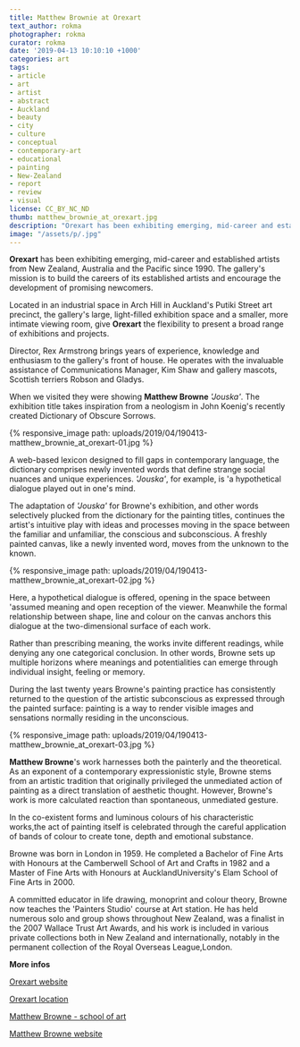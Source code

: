 ```yaml
---
title: Matthew Brownie at Orexart
text_author: rokma
photographer: rokma
curator: rokma
date: '2019-04-13 10:10:10 +1000'
categories: art
tags:
- article
- art
- artist
- abstract
- Auckland
- beauty
- city
- culture
- conceptual
- contemporary-art
- educational
- painting
- New-Zealand
- report
- review
- visual
license: CC_BY_NC_ND
thumb: matthew_brownie_at_orexart.jpg
description: "Orexart has been exhibiting emerging, mid-career and established artists from New Zealand, Australia and the Pacific since 1990. The gallery's mission is to build the careers of its established artists and encourage the development of promising newcomers. When we visited they were showing Matthew Browne. The exhibition title, Jouska, takes inspiration from a neologism in John Koenig's recently created Dictionary of Obscure Sorrows."
image: "/assets/p/.jpg"
---
```


**Orexart** has been exhibiting emerging, mid-career and established artists from New Zealand, Australia and the Pacific since 1990. The gallery's mission is to build the careers of its established artists and encourage the development of promising newcomers.

Located in an industrial space in Arch Hill in Auckland's Putiki Street art precinct, the gallery's large, light-filled exhibition space and a smaller, more intimate viewing room, give **Orexart** the flexibility to present a broad range of exhibitions and projects.

Director, Rex Armstrong brings years of experience, knowledge and enthusiasm to the gallery's front of house. He operates with the invaluable assistance of Communications Manager, Kim Shaw and gallery mascots, Scottish terriers Robson and Gladys.

When we visited they were showing **Matthew Browne** _'Jouska'_. The exhibition title takes inspiration from a neologism in John Koenig's recently created Dictionary of Obscure Sorrows.

{% responsive_image path: uploads/2019/04/190413-matthew_brownie_at_orexart-01.jpg %}

A web-based lexicon designed to fill gaps in contemporary language, the dictionary comprises newly invented words that define strange social nuances and unique experiences. _'Jouska'_, for example, is 'a hypothetical dialogue played out in one's mind.

The adaptation of _'Jouska'_ for Browne's exhibition, and other words selectively plucked from the dictionary for the painting titles, continues the artist's intuitive play with ideas and processes moving in the space between the familiar and unfamiliar, the conscious and subconscious. A freshly painted canvas, like a newly invented word, moves from the unknown to the known.


{% responsive_image path: uploads/2019/04/190413-matthew_brownie_at_orexart-02.jpg %}

Here, a hypothetical dialogue is offered, opening in the space between 'assumed meaning and open reception of the viewer. Meanwhile the formal relationship between shape, line and colour on the canvas anchors this dialogue at the two-dimensional surface of each work.

Rather than prescribing meaning, the works invite different readings, while denying any one categorical conclusion. In other words, Browne sets up multiple horizons where meanings and potentialities can emerge through individual insight, feeling or memory.

During the last twenty years Browne's painting practice has consistently returned to the question of the artistic subconscious as expressed through the painted surface: painting is a way to render visible images and sensations normally residing in the unconscious.


{% responsive_image path: uploads/2019/04/190413-matthew_brownie_at_orexart-03.jpg %}


**Matthew Browne**'s work harnesses both the painterly and the theoretical. As an exponent of a contemporary expressionistic style, Browne stems from an artistic tradition that originally privileged the unmediated action of painting as a direct translation of aesthetic thought. However, Browne's work is more calculated reaction than spontaneous, unmediated gesture.

In the co-existent forms and luminous colours of his characteristic works,the act of painting itself is celebrated through the careful application of bands of colour to create tone, depth and emotional substance.

Browne was born in London in 1959. He completed a Bachelor of Fine Arts with Honours at the Camberwell School of Art and Crafts in 1982 and a Master of Fine Arts with Honours at AucklandUniversity's Elam School of Fine Arts in 2000.

A committed educator in life drawing, monoprint and colour theory, Browne now teaches the 'Painters Studio' course at Art station. He has held numerous solo and group shows throughout New Zealand, was a finalist in the 2007 Wallace Trust Art Awards, and his work is included in various private collections both in New Zealand and internationally, notably in the permanent collection of the Royal Overseas League,London.


**More infos**

[Orexart website](http://orexart.co.nz/)

[Orexart location](https://goo.gl/maps/BzwvBrmXDV42)

[Matthew Browne - school of art](https://www.browne.school.nz/matthew-browne)

[Matthew Browne website](https://matthewbrowne.co.nz/)

